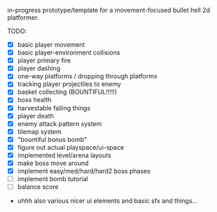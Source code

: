 in-progress prototype/template for a movement-focused bullet hell 2d platformer.

TODO:
- [x] basic player movement
- [x] basic player-environment collisions
- [x] player primary fire
- [x] player dashing
- [x] one-way platforms / dropping through platforms
- [x] tracking player projectiles to enemy
- [x] basket collecting (BOUNTIFUL!!!!!)
- [x] boss health
- [x] harvestable falling things
- [x] player death
- [x] enemy attack pattern system
- [x] tilemap system
- [x] "bountiful bonus bomb"
- [x] figure out actual playspace/ui-space
- [x] implemented level/arena layouts
- [x] make boss move around
- [x] implement easy/med/hard/hard2 boss phases
- [ ] implement bomb tutorial
- [ ] balance score
- uhhh also various nicer ui elements and basic sfx and things...
